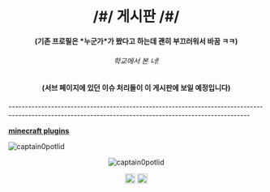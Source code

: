 <h1 align="center">/#/ 게시판 /#/</h1>
<h4 align="center">(기존 프로필은 *누군가*가 봤다고 하는데 괜히 부끄러워서 바꿈 ㅋㅋ)</h4><h6 align="center">학교에서 본 너!</h6>
<h4 align="center">(서브 페이지에 있던 이슈 처리들이 이 게시판에 보일 예정입니다)</h4>

<h8 align="center">--------------------------------------------------------------------------------------------------------------------------------------------------------</h8>

**[minecraft plugins](https://minecraft.net)**
<p align="left"> <img src="https://komarev.com/ghpvc/?username=captain0potlid" alt="captain0potlid" /> </p>

<p align="center"> <img src="https://github-readme-stats.vercel.app/api?username=captain0potlid&show_icons=true" alt="captain0potlid" /> </p>

<p align="center">
<a href="https://twitter.com/captain0potlid" target="blank"><img align="center" src="https://cdn.jsdelivr.net/npm/simple-icons@3.0.1/icons/twitter.svg" alt="captain0potlid" height="20" width="20" /></a>
<a href="https://www.youtube.com/c/captain0potlid" target="blank"><img align="center" src="https://cdn.jsdelivr.net/npm/simple-icons@3.0.1/icons/youtube.svg" alt="captain0potlid" height="20" width="20" /></a>
</p>
